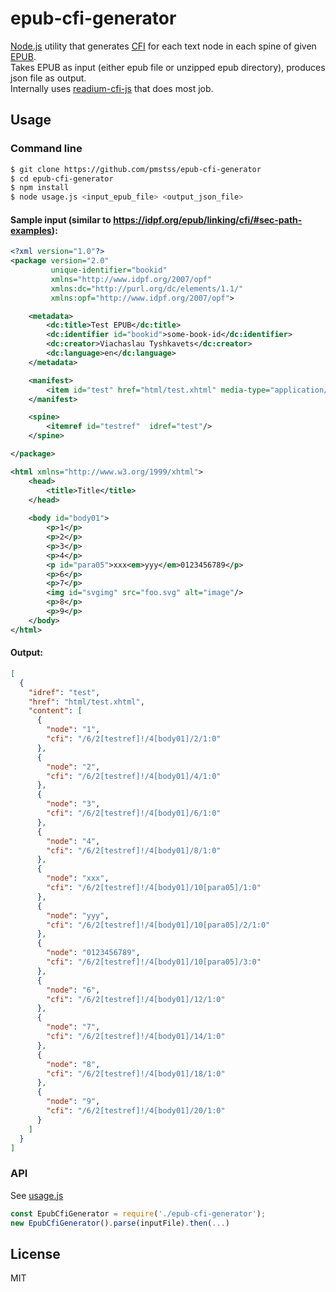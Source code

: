 # epub-cfi-generator

[Node.js](https://nodejs.org/) utility that generates [CFI](http://www.idpf.org/epub/linking/cfi/epub-cfi.html) for each text node in each spine of given [EPUB](http://idpf.org/epub).  
Takes EPUB as input (either epub file or unzipped epub directory), produces json file as output.  
Internally uses [readium-cfi-js](https://github.com/readium/readium-cfi-js) that does most job.

## Usage
### Command line

```sh
$ git clone https://github.com/pmstss/epub-cfi-generator
$ cd epub-cfi-generator
$ npm install
$ node usage.js <input_epub_file> <output_json_file>
```

#### Sample input (similar to https://idpf.org/epub/linking/cfi/#sec-path-examples):

```xml
<?xml version="1.0"?>
<package version="2.0"
         unique-identifier="bookid"
         xmlns="http://www.idpf.org/2007/opf"
         xmlns:dc="http://purl.org/dc/elements/1.1/"
         xmlns:opf="http://www.idpf.org/2007/opf">

    <metadata>
        <dc:title>Test EPUB</dc:title>
        <dc:identifier id="bookid">some-book-id</dc:identifier>
        <dc:creator>Viachaslau Tyshkavets</dc:creator>
        <dc:language>en</dc:language>
    </metadata>

    <manifest>
        <item id="test" href="html/test.xhtml" media-type="application/xhtml+xml"/>
    </manifest>

    <spine>
        <itemref id="testref"  idref="test"/>
    </spine>

</package>
```

```xml
<html xmlns="http://www.w3.org/1999/xhtml">
    <head>
        <title>Title</title>
    </head>
    
    <body id="body01">
        <p>1</p>
        <p>2</p>
        <p>3</p>
        <p>4</p>
        <p id="para05">xxx<em>yyy</em>0123456789</p>
        <p>6</p>
        <p>7</p>
        <img id="svgimg" src="foo.svg" alt="image"/>
        <p>8</p>
        <p>9</p>
    </body>
</html>
```

#### Output:

```json
[
  {
    "idref": "test",
    "href": "html/test.xhtml",
    "content": [
      {
        "node": "1",
        "cfi": "/6/2[testref]!/4[body01]/2/1:0"
      },
      {
        "node": "2",
        "cfi": "/6/2[testref]!/4[body01]/4/1:0"
      },
      {
        "node": "3",
        "cfi": "/6/2[testref]!/4[body01]/6/1:0"
      },
      {
        "node": "4",
        "cfi": "/6/2[testref]!/4[body01]/8/1:0"
      },
      {
        "node": "xxx",
        "cfi": "/6/2[testref]!/4[body01]/10[para05]/1:0"
      },
      {
        "node": "yyy",
        "cfi": "/6/2[testref]!/4[body01]/10[para05]/2/1:0"
      },
      {
        "node": "0123456789",
        "cfi": "/6/2[testref]!/4[body01]/10[para05]/3:0"
      },
      {
        "node": "6",
        "cfi": "/6/2[testref]!/4[body01]/12/1:0"
      },
      {
        "node": "7",
        "cfi": "/6/2[testref]!/4[body01]/14/1:0"
      },
      {
        "node": "8",
        "cfi": "/6/2[testref]!/4[body01]/18/1:0"
      },
      {
        "node": "9",
        "cfi": "/6/2[testref]!/4[body01]/20/1:0"
      }
    ]
  }
]
```

### API

See [usage.js](usage.js)

```js
const EpubCfiGenerator = require('./epub-cfi-generator');
new EpubCfiGenerator().parse(inputFile).then(...)
```

License
----
MIT
